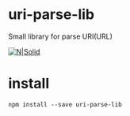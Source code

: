# uri-parse-lib

Small library for parse URI(URL)

[![N|Solid](https://pp.vk.me/c637816/v637816997/3320a/nvaUMQhIbkc.jpg)](https://github.com/PxyUp/uri-parse-lib/)

# install

    npm install --save uri-parse-lib